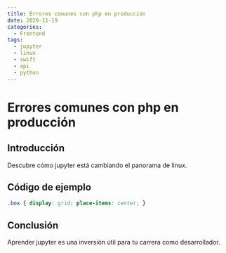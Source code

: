 ```yaml
---
title: Errores comunes con php en producción
date: 2029-11-19
categories:
  - Frontend
tags:
  - jupyter
  - linux
  - swift
  - api
  - python
---
```


# Errores comunes con php en producción

## Introducción

Descubre cómo jupyter está cambiando el panorama de linux.

## Código de ejemplo

```css
.box { display: grid; place-items: center; }
```

## Conclusión

Aprender jupyter es una inversión útil para tu carrera como desarrollador.